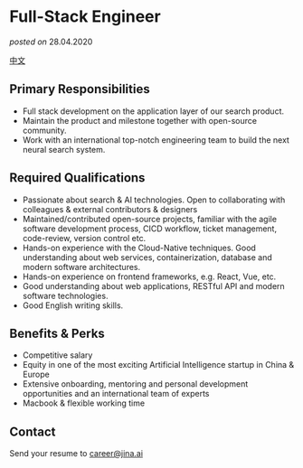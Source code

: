 # Full-Stack Engineer
*posted on* 28.04.2020

[中文](full-stack-engineer.zh.md)

## Primary Responsibilities

- Full stack development on the application layer of our search product.
- Maintain the product and milestone together with open-source community.
- Work with an international top-notch engineering team to build the next neural search system.
 

## Required Qualifications

- Passionate about search & AI technologies. Open to collaborating with colleagues & external contributors & designers
- Maintained/contributed open-source projects, familiar with the agile software development process, CICD workflow, ticket management, code-review, version control etc.
- Hands-on experience with the Cloud-Native techniques. Good understanding about web services, containerization, database and modern software architectures.
- Hands-on experience on frontend frameworks, e.g. React, Vue, etc.
- Good understanding about web applications, RESTful API and modern software technologies.
- Good English writing skills.
 

## Benefits & Perks

- Competitive salary
- Equity in one of the most exciting Artificial Intelligence startup in China & Europe
- Extensive onboarding, mentoring and personal development opportunities and an international team of experts
- Macbook & flexible working time


## Contact

Send your resume to career@jina.ai
